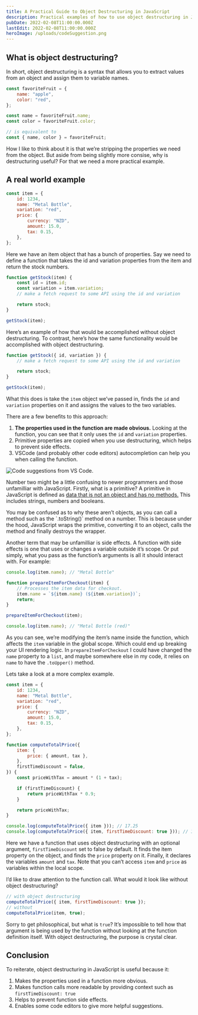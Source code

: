 ```yaml
---
title: A Practical Guide to Object Destructuring in JavaScript
description: Practical examples of how to use object destructuring in JavaScript.
pubDate: 2022-02-08T11:00:00.000Z
lastEdit: 2022-02-08T11:00:00.000Z
heroImage: /uploads/codeSuggestion.png
---
```


## What is object destructuring?

In short, object destructuring is a syntax that allows you to extract values from an object and assign them to variable names.

```javascript
const favoriteFruit = {
	name: "apple",
	color: "red",
};

const name = favoriteFruit.name;
const color = favoriteFruit.color;

// is equivalent to
const { name, color } = favoriteFruit;
```

How I like to think about it is that we’re stripping the properties we need from the object. But aside from being slightly more consise, why is destructuring useful? For that we need a more practical example.

## A real world example

```javascript
const item = {
	id: 1234,
	name: "Metal Bottle",
	variation: "red",
	price: {
		currency: "NZD",
		amount: 15.0,
		tax: 0.15,
	},
};
```

Here we have an item object that has a bunch of properties. Say we need to define a function that takes the id and variation properties from the item and return the stock numbers.

```javascript
function getStock(item) {
	const id = item.id;
	const variation = item.variation;
	// make a fetch request to some API using the id and variation

	return stock;
}

getStock(item);
```

Here’s an example of how that would be accomplished without object destructuring. To contrast, here’s how the same functionality would be accomplished with object destructuring.

```javascript
function getStock({ id, variation }) {
	// make a fetch request to some API using the id and variation

	return stock;
}

getStock(item);
```

What this does is take the `item` object we’ve passed in, finds the `id` and `variation` properties on it and assigns the values to the two variables.

There are a few benefits to this approach:

1. **The properties used in the function are made obvious.** Looking at the function, you can see that it only uses the `id` and `variation` properties.
2. Primitive properties are copied when you use destructuring, which helps to prevent side effects.
3. VSCode (and probably other code editors) autocompletion can help you when calling the function.

![Code suggestions from VS Code.](/uploads/codeSuggestion.png)

Number two might be a little confusing to newer programmers and those unfamilliar with JavaScript. Firstly, what is a primitive? A primitive in JavaScript is defined as [data that is not an object and has no methods.](https://developer.mozilla.org/en-US/docs/Glossary/Primitive#:~:text=data%20that%20is%20not%20an%20object%20and%20has%20no%20methods.) This includes strings, numbers and booleans.

<aside>
You may be confused as to why these aren’t objects, as you can call a method such as the `.toString()` method on a number. This is because under the hood, JavaScript wraps the primitive, converting it to an object, calls the method and finally destroys the wrapper.
</aside>

Another term that may be unfamilliar is side effects. A function with side effects is one that uses or changes a variable outside it’s scope. Or put simply, what you pass as the function’s arguments is all it should interact with. For example:

```javascript
console.log(item.name); // "Metal Bottle"

function prepareItemForCheckout(item) {
	// Processes the item data for checkout.
	item.name = `${item.name} (${item.variation})`;
	return;
}

prepareItemForCheckout(item);

console.log(item.name); // "Metal Bottle (red)"
```

As you can see, we’re modifying the item’s name inside the function, which affects the `item` variable in the global scope. Which could end up breaking your UI rendering logic. In `prepareItemForCheckout` I could have changed the `name` property to a `list`, and maybe somewhere else in my code, it relies on `name` to have the `.toUpper()` method.

Lets take a look at a more complex example.

```javascript
const item = {
	id: 1234,
	name: "Metal Bottle",
	variation: "red",
	price: {
		currency: "NZD",
		amount: 15.0,
		tax: 0.15,
	},
};

function computeTotalPrice({
	item: {
		price: { amount, tax },
	},
	firstTimeDiscount = false,
}) {
	const priceWithTax = amount * (1 + tax);

	if (firstTimeDiscount) {
		return priceWithTax * 0.9;
	}

	return priceWithTax;
}

console.log(computeTotalPrice({ item })); // 17.25
console.log(computeTotalPrice({ item, firstTimeDiscount: true })); // 15.525
```

Here we have a function that uses object destructuring with an optional argument, `firstTimeDiscount` set to false by default. It finds the item property on the object, and finds the `price` property on it. Finally, it declares the variables `amount` and `tax`. Note that you can’t access `item` and `price` as variables within the local scope.

I’d like to draw attention to the function call. What would it look like without object destructuring?

```javascript
// with object destructuring
computeTotalPrice({ item, firstTimeDiscount: true });
// without
computeTotalPrice(item, true);
```

Sorry to get philosophical, but what is `true`? It’s impossible to tell how that argument is being used by the function without looking at the function definition itself. With object destructuring, the purpose is crystal clear.

## Conclusion

To reiterate, object destructuring in JavaScript is useful because it:

1. Makes the properties used in a function more obvious.
2. Makes function calls more readable by providing context such as `firstTimeDiscount: true`
3. Helps to prevent function side effects.
4. Enables some code editors to give more helpful suggestions.
